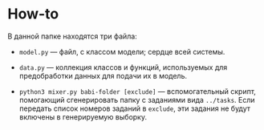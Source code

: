 # How-to

В данной папке находятся три файла:

* `model.py` — файл, с классом модели; сердце всей системы.

* `data.py` — коллекция классов и функций, используемых для предобработки данных для подачи их в модель.

* `python3 mixer.py babi-folder [exclude]` — вспомогательный скрипт, помогающий сгенерировать папку с
  заданиями вида `../tasks`. Если передать список номеров заданий в `exclude`, эти задания не будут включены
  в генерируемую выборку.
